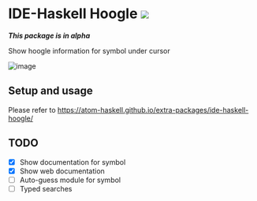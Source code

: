 # IDE-Haskell Hoogle ![](https://david-dm.org/atom-haskell/ide-haskell-hoogle.svg)

***This package is in alpha***

Show hoogle information for symbol under cursor

![image](https://cloud.githubusercontent.com/assets/7275622/19613091/0ff65a68-97f3-11e6-9dad-3546a47d3f13.png)

## Setup and usage

Please refer to https://atom-haskell.github.io/extra-packages/ide-haskell-hoogle/

## TODO

* [x] Show documentation for symbol
* [x] Show web documentation
* [ ] Auto-guess module for symbol
* [ ] Typed searches
